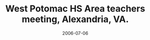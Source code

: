 ---
title: "West Potomac HS Area teachers meeting, Alexandria, VA."
project_id: 
date: 2006-07-06
conference_id: ""
presenters:
   - peter_bandettini
summary: "<p>West Potomac HS Area teachers meeting, Alexandria, VA.</p>"
file: /assets/presentations/T193.pdf
filename: T193.pdf
layout: presentation
---